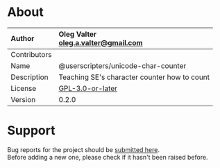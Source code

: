 
# About

| Author       | Oleg Valter<br>[oleg.a.valter@gmail.com](mailto:oleg.a.valter@gmail.com) |
| :----------- | :----------------------- |
| Contributors |               |
| Name         | @userscripters/unicode-char-counter    |
| Description  | Teaching SE's character counter how to count           |
| License      | [GPL-3.0-or-later](https://spdx.org/licenses/GPL-3.0-or-later)                 |
| Version      | 0.2.0               |

# Support

Bug reports for the project should be [submitted here](https://github.com/userscripters/unicode-char-counter/issues).
<br>Before adding a new one, please check if it hasn't been raised before.
  